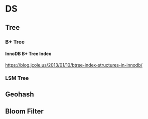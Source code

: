 # DS

## Tree

### B+ Tree

#### InnoDB B+ Tree Index

https://blog.jcole.us/2013/01/10/btree-index-structures-in-innodb/

### LSM Tree

## Geohash

## Bloom Filter
